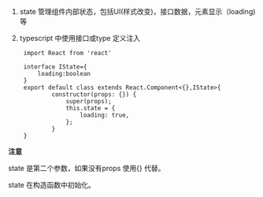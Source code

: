 1. state 管理组件内部状态，包括UI(样式改变)，接口数据，元素显示（loading) 等
2. typescript 中使用接口或type 定义注入
   
        import React from 'react' 

        interface IState={
            loading:boolean
        }
        export default class extends React.Component<{},IState>{
                constructor(props: {}) {
                    super(props);
                    this.state = {
                        loading: true,
                    };
                }
        }

**注意** 

state 是第二个参数，如果没有props 使用{} 代替。

state 在构造函数中初始化。